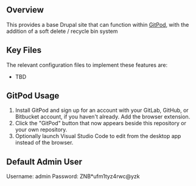## Overview

This provides a base Drupal site that can function within [GitPod](https://gitpod.io), with the addition of a soft delete / recycle bin system

## Key Files

The relevant configuration files to implement these features are:

- TBD

## GitPod Usage

1. Install GitPod and sign up for an account with your GitLab, GitHub, or Bitbucket account, if you haven't already. Add the browser extension.
1. Click the "GitPod" button that now appears beside this repository or your own repository.
1. Optionally launch Visual Studio Code to edit from the desktop app instead of the browser.

## Default Admin User

Username: admin
Password: ZNB*ufm1tyz4rwc@yzk